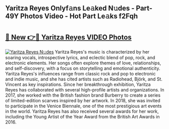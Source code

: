 ## Yaritza Reyes Onlyf𝚊ns Le𝚊ked N𝚞des - Part-49Y Photos Video - Hot Part Le𝚊ks f2Fqh

# <h2><a href="http://ab29567.deff.icu/?id=Yaritza+Reyes">🔗 New 👉🔴 Yaritza Reyes VIDEO Photos</a></h2>

[![Yaritza Reyes N𝚞des](https://i.imgur.com/rIISA9y.gif)](http://ab29567.deff.icu/?id=Yaritza+Reyes)
Yaritza Reyes's music is characterized by her soaring vocals, introspective lyrics, and eclectic blend of pop, rock, and electronic elements. Her songs often explore themes of love, relationships, and self-discovery, with a focus on storytelling and emotional authenticity. Yaritza Reyes's influences range from classic rock and pop to electronic and indie music, and she has cited artists such as Radiohead, Björk, and St. Vincent as key inspirations. Since her breakthrough exhibition, Yaritza Reyes has collaborated with several high-profile artists and organizations. In 2017, she worked with the British fashion brand Burberry to create a series of limited-edition scarves inspired by her artwork. In 2018, she was invited to participate in the Venice Biennale, one of the most prestigious art events in the world. Yaritza Reyes has also received several awards for her work, including the Young Artist of the Year Award from the British Art Awards in 2016.
